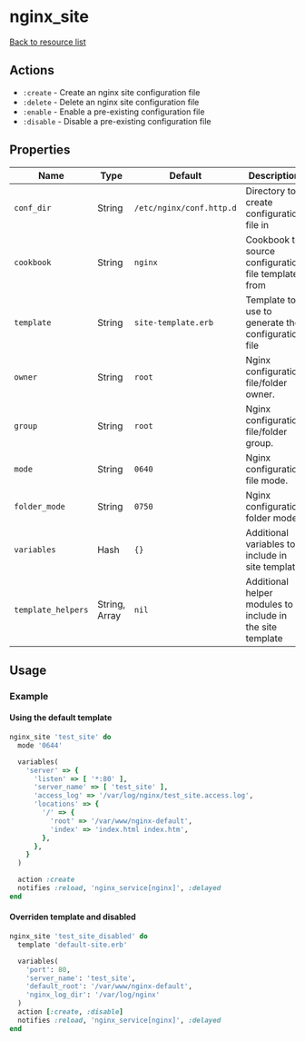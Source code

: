 # nginx_site

[Back to resource list](../README.md#resources)

## Actions

- `:create` - Create an nginx site configuration file
- `:delete` - Delete an nginx site configuration file
- `:enable` - Enable a pre-existing configuration file
- `:disable` - Disable a pre-existing configuration file

## Properties

| Name               | Type          | Default                  | Description                                               |
|--------------------|---------------|--------------------------|-----------------------------------------------------------|
| `conf_dir`         | String        | `/etc/nginx/conf.http.d` | Directory to create configuration file in                 |
| `cookbook`         | String        | `nginx`                  | Cookbook to source configuration file template from       |
| `template`         | String        | `site-template.erb`      | Template to use to generate the configuration file        |
| `owner`            | String        | `root`                   | Nginx configuration file/folder owner.                    |
| `group`            | String        | `root`                   | Nginx configuration file/folder group.                    |
| `mode`             | String        | `0640`                   | Nginx configuration file mode.                            |
| `folder_mode`      | String        | `0750`                   | Nginx configuration folder mode.                          |
| `variables`        | Hash          | `{}`                     | Additional variables to include in site template          |
| `template_helpers` | String, Array | `nil`                    | Additional helper modules to include in the site template |

## Usage

### Example

#### Using the default template

```ruby
nginx_site 'test_site' do
  mode '0644'

  variables(
    'server' => {
      'listen' => [ '*:80' ],
      'server_name' => [ 'test_site' ],
      'access_log' => '/var/log/nginx/test_site.access.log',
      'locations' => {
        '/' => {
          'root' => '/var/www/nginx-default',
          'index' => 'index.html index.htm',
        },
      },
    }
  )

  action :create
  notifies :reload, 'nginx_service[nginx]', :delayed
end
```

#### Overriden template and disabled

```ruby
nginx_site 'test_site_disabled' do
  template 'default-site.erb'

  variables(
    'port': 80,
    'server_name': 'test_site',
    'default_root': '/var/www/nginx-default',
    'nginx_log_dir': '/var/log/nginx'
  )
  action [:create, :disable]
  notifies :reload, 'nginx_service[nginx]', :delayed
end
```
